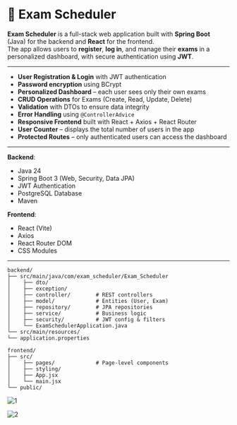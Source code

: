 # 📅 Exam Scheduler

**Exam Scheduler** is a full-stack web application built with **Spring Boot** (Java) for the backend and **React** for the frontend.  
The app allows users to **register**, **log in**, and manage their **exams** in a personalized dashboard, with secure authentication using **JWT**.

---

- **User Registration & Login** with JWT authentication
- **Password encryption** using BCrypt
- **Personalized Dashboard** – each user sees only their own exams
- **CRUD Operations** for Exams (Create, Read, Update, Delete)
- **Validation** with DTOs to ensure data integrity
- **Error Handling** using `@ControllerAdvice`
- **Responsive Frontend** built with React + Axios + React Router
- **User Counter** – displays the total number of users in the app
- **Protected Routes** – only authenticated users can access the dashboard

---

**Backend**:
- Java 24
- Spring Boot 3 (Web, Security, Data JPA)
- JWT Authentication
- PostgreSQL Database
- Maven

**Frontend**:
- React (Vite)
- Axios
- React Router DOM
- CSS Modules

---

```
backend/
├── src/main/java/com/exam_scheduler/Exam_Scheduler
│    ├── dto/
│    ├── exception/
│    ├── controller/        # REST controllers
│    ├── model/             # Entities (User, Exam)
│    ├── repository/        # JPA repositories
│    ├── service/           # Business logic
│    ├── security/          # JWT config & filters
│    └── ExamSchedulerApplication.java
└── src/main/resources/
└── application.properties

frontend/
├── src/
│    ├── pages/             # Page-level components
│    ├── styling/
│    ├── App.jsx
│    └── main.jsx
└── public/

````

![1](https://github.com/tothantonio/frontend-exam-scheduler/blob/main/frontend/public/1.png?raw=true)

![2](https://github.com/tothantonio/frontend-exam-scheduler/blob/main/frontend/public/2.png?raw=true)


